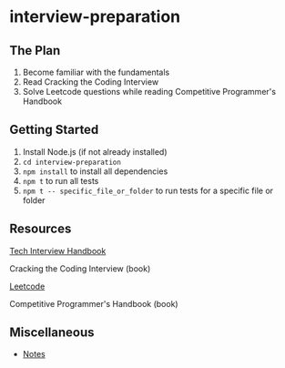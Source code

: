 # interview-preparation

## The Plan

1.  Become familiar with the fundamentals
2.  Read Cracking the Coding Interview
3.  Solve Leetcode questions while reading Competitive Programmer's Handbook

## Getting Started

1.  Install Node.js (if not already installed)
2.  `cd interview-preparation`
3.  `npm install` to install all dependencies
4.  `npm t` to run all tests
5.  `npm t -- specific_file_or_folder` to run tests for a specific file or folder

## Resources

[Tech Interview Handbook](https://github.com/yangshun/tech-interview-handbook)

Cracking the Coding Interview (book)

[Leetcode](https://leetcode.com)

Competitive Programmer's Handbook (book)

## Miscellaneous

- [Notes](./notes.md)